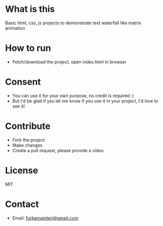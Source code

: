 # What is this
Basic html, css, js projects to demonstrate text waterfall like matrix animation 
# How to run
- Fetch/download the project, open index.html in browser
# Consent 
- You can use it for your own purpose, no credit is required :)
- But I'd be glad if you let me know if you use it in your project, I'd love to see it!
# Contribute
- Fork the project
- Make changes
- Create a pull request, please provide a video
# License
MIT
# Contact
- Email: furkanyanteri@gmail.com
